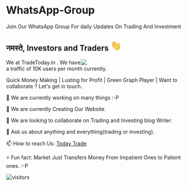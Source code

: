 # WhatsApp-Group
Join Our WhatsApp Group For daily Updates On Trading And Investment

<h2> नमस्ते, Investors and Traders <img src="https://raw.githubusercontent.com/ABSphreak/ABSphreak/master/gifs/Hi.gif" width="30px"></h2>

<img align='right' src='https://media.giphy.com/media/Wsju5zAb5kcOfxJV9i/giphy.gif' width='300" '>

We at TradeToday.in . We have a traffic of 10K users per month currently.

Quick Money Making | Lusting for Profit | Green Graph Player | Want to collaborate ? Let's get in touch. 

 🔭 We are currently working on many things :-P
 
 🌱 We are currently Creating Our Website.
 
 👯 We are looking to collaborate on Trading and Investing blog Writer.
 
 💬 Ask us about anything and everything(trading or investing).
 
 📫 How to reach Us: [Today Trade](https://www.instagram.com/todaytrade.in/)
 
 ⚡ Fun fact: Market Just Transfers Money From Impatient Ones to Patient ones. :-P

![visitors](https://visitor-badge.laobi.icu/badge?page_id=Today-Trade.Today-Trade)
